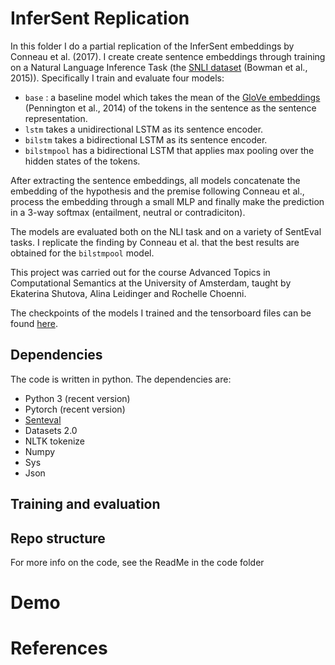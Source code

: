 # InferSent Replication
In this folder I do a partial replication of the InferSent embeddings by Conneau et al. (2017). I create create sentence embeddings through training on a Natural Language Inference Task (the [SNLI dataset](https://nlp.stanford.edu/projects/snli/) (Bowman et al., 2015)). Specifically I train and evaluate four models:
* `base` : a baseline model which takes the mean of the [GloVe embeddings](https://nlp.stanford.edu/projects/glove/) (Pennington et al., 2014) of the tokens in the sentence as the sentence representation.
* `lstm` takes a unidirectional LSTM as its sentence encoder.
* `bilstm` takes a bidirectional LSTM as its sentence encoder.
* `bilstmpool` has a bidirectional LSTM that applies max pooling over the hidden states of the tokens.       

After extracting the sentence embeddings, all models concatenate the embedding of the hypothesis and the premise following Conneau et al., process the embedding through a small MLP and finally make the prediction in a 3-way softmax (entailment, neutral or contradiciton).

The models are evaluated both on the NLI task and on a variety of SentEval tasks. I replicate the finding by Conneau et al. that the best results are obtained for the `bilstmpool` model. 

This project was carried out for the course Advanced Topics in Computational Semantics at the University of Amsterdam, taught by Ekaterina Shutova, Alina Leidinger and Rochelle Choenni.

The checkpoints of the models I trained and the tensorboard files can be found [here](https://drive.google.com/drive/folders/18EWKTYv4CsF8mxgE7K4Ym6zHtqR6w6fF?usp=sharing).

## Dependencies
The code is written in python. The dependencies are:
* Python 3 (recent version)
* Pytorch (recent version)
* [Senteval](https://github.com/facebookresearch/SentEval) 
* Datasets 2.0
* NLTK tokenize
* Numpy
* Sys 
* Json

## Training and evaluation

## Repo structure
For more info on the code, see the ReadMe in the code folder

# Demo 

# References